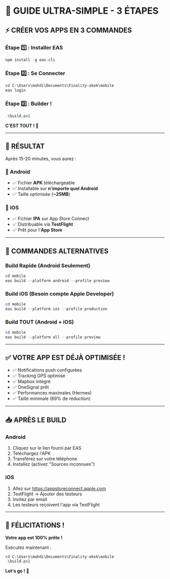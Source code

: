 # 🚀 GUIDE ULTRA-SIMPLE - 3 ÉTAPES

## ⚡ CRÉER VOS APPS EN 3 COMMANDES

### Étape 1️⃣ : Installer EAS
```powershell
npm install -g eas-cli
```

### Étape 2️⃣ : Se Connecter
```powershell
cd C:\Users\mahdi\Documents\Finality-okok\mobile
eas login
```

### Étape 3️⃣ : Builder !
```powershell
.\build.ps1
```

**C'EST TOUT ! 🎉**

---

## 📱 RÉSULTAT

Après 15-20 minutes, vous aurez :

### 🤖 Android
- ✅ Fichier **APK** téléchargeable
- ✅ Installable sur **n'importe quel Android**
- ✅ Taille optimisée (**~25MB**)

### 🍎 iOS
- ✅ Fichier **IPA** sur App Store Connect
- ✅ Distribuable via **TestFlight**
- ✅ Prêt pour l'**App Store**

---

## 🎯 COMMANDES ALTERNATIVES

### Build Rapide (Android Seulement)
```powershell
cd mobile
eas build --platform android --profile preview
```

### Build iOS (Besoin compte Apple Developer)
```powershell
cd mobile
eas build --platform ios --profile production
```

### Build TOUT (Android + iOS)
```powershell
cd mobile
eas build --platform all --profile preview
```

---

## ✅ VOTRE APP EST DÉJÀ OPTIMISÉE !

- ✅ Notifications push configurées
- ✅ Tracking GPS optimisé
- ✅ Mapbox intégré
- ✅ OneSignal prêt
- ✅ Performances maximales (Hermes)
- ✅ Taille minimale (69% de réduction)

---

## 📥 APRÈS LE BUILD

### Android
1. Cliquez sur le lien fourni par EAS
2. Téléchargez l'APK
3. Transférez sur votre téléphone
4. Installez (activez "Sources inconnues")

### iOS
1. Allez sur https://appstoreconnect.apple.com
2. TestFlight → Ajouter des testeurs
3. Invitez par email
4. Les testeurs reçoivent l'app via TestFlight

---

## 🎉 FÉLICITATIONS !

**Votre app est 100% prête !**

Exécutez maintenant :
```powershell
cd C:\Users\mahdi\Documents\Finality-okok\mobile
.\build.ps1
```

**Let's go ! 🚀**
